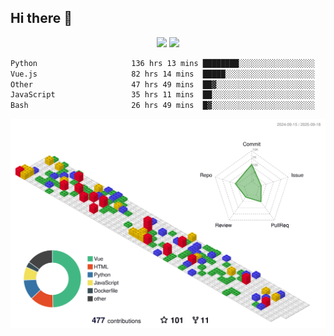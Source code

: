 ## Hi there 👋
<div align="center">
<span>  </span>
<img height="170px" src="https://github-readme-stats.vercel.app/api?username=bigQY&show_icons=true&count_private==true&v=3" /><span>        </span><img height="170px" src="https://github-readme-stats.vercel.app/api/top-langs/?username=bigQY&layout=compact&langs_count=8&hide=html&v=3" />
<span>  </span>
</div>
<div align="center">

<!--START_SECTION:waka-->

```txt
Python                     136 hrs 13 mins ████████░░░░░░░░░░░░░░░░░   32.05 %
Vue.js                     82 hrs 14 mins  █████░░░░░░░░░░░░░░░░░░░░   19.35 %
Other                      47 hrs 49 mins  ██▓░░░░░░░░░░░░░░░░░░░░░░   11.25 %
JavaScript                 35 hrs 11 mins  ██░░░░░░░░░░░░░░░░░░░░░░░   08.28 %
Bash                       26 hrs 49 mins  █▓░░░░░░░░░░░░░░░░░░░░░░░   06.31 %
```

<!--END_SECTION:waka-->
</div>

![](./profile-3d-contrib/profile-gitblock.svg)
